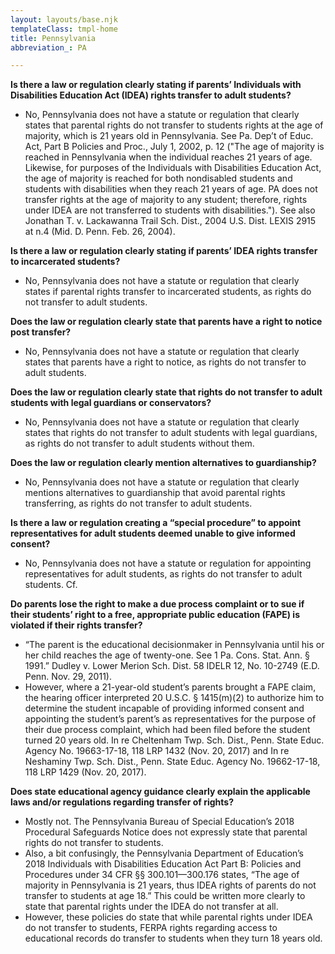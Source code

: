 ```yaml
---
layout: layouts/base.njk
templateClass: tmpl-home
title: Pennsylvania
abbreviation_: PA

---
```

**Is there a law or regulation clearly stating if parents’ Individuals with Disabilities Education Act (IDEA) rights transfer to adult students?**

* No, Pennsylvania does not have a statute or regulation that clearly states that parental rights do not transfer to students rights at the age of majority, which is 21 years old in Pennsylvania. See Pa. Dep’t of Educ. Act, Part B Policies and Proc., July 1, 2002, p. 12 ("The age of majority is reached in Pennsylvania when the individual reaches 21 years of age. Likewise, for purposes of the Individuals with Disabilities Education Act, the age of majority is reached for both nondisabled students and students with disabilities when they reach 21 years of age. PA does not transfer rights at the age of majority to any student; therefore, rights under IDEA are not transferred to students with disabilities."). See also Jonathan T. v. Lackawanna Trail Sch. Dist., 2004 U.S. Dist. LEXIS 2915 at n.4 (Mid. D. Penn. Feb. 26, 2004).

**Is there a law or regulation clearly stating if parents’ IDEA rights transfer to incarcerated students?**

* No, Pennsylvania does not have a statute or regulation that clearly states if parental rights transfer to incarcerated students, as rights do not transfer to adult students.

**Does the law or regulation clearly state that parents have a right to notice post transfer?**

* No, Pennsylvania does not have a statute or regulation that clearly states that parents have a right to notice, as rights do not transfer to adult students.

**Does the law or regulation clearly state that rights do not transfer to adult students with legal guardians or conservators?**

* No, Pennsylvania does not have a statute or regulation that clearly states that rights do not transfer to adult students with legal guardians, as rights do not transfer to adult students without them.

**Does the law or regulation clearly mention alternatives to guardianship?**

* No, Pennsylvania does not have a statute or regulation that clearly mentions alternatives to guardianship that avoid parental rights transferring, as rights do not transfer to adult students.

**Is there a law or regulation creating a “special procedure” to appoint representatives for adult students deemed unable to give informed consent?**

* No, Pennsylvania does not have a statute or regulation for appointing representatives for adult students, as rights do not transfer to adult students. Cf.

**Do parents lose the right to make a due process complaint or to sue if their students’ right to a free, appropriate public education (FAPE) is violated if their rights transfer?**

* “The parent is the educational decisionmaker in Pennsylvania until his or her child reaches the age of twenty-one. See 1 Pa. Cons. Stat. Ann. § 1991.” Dudley v. Lower Merion Sch. Dist. 58 IDELR 12, No. 10-2749 (E.D. Penn. Nov. 29, 2011).
* However, where a 21-year-old student’s parents brought a FAPE claim, the hearing officer interpreted 20 U.S.C. § 1415(m)(2) to authorize him to determine the student incapable of providing informed consent and appointing the student’s parent’s as representatives for the purpose of their due process complaint, which had been filed before the student turned 20 years old. In re Cheltenham Twp. Sch. Dist., Penn. State Educ. Agency No. 19663-17-18, 118 LRP 1432 (Nov. 20, 2017) and In re Neshaminy Twp. Sch. Dist., Penn. State Educ. Agency No. 19662-17-18, 118 LRP 1429 (Nov. 20, 2017).

**Does state educational agency guidance clearly explain the applicable laws and/or regulations regarding transfer of rights?**

* Mostly not. The Pennsylvania Bureau of Special Education’s 2018 Procedural Safeguards Notice does not expressly state that parental rights do not transfer to students.
* Also, a bit confusingly, the Pennsylvania Department of Education’s 2018 Individuals with Disabilities Education Act Part B: Policies and Procedures under 34 CFR §§ 300.101—300.176 states, “The age of majority in Pennsylvania is 21 years, thus IDEA rights of parents do not transfer to students at age 18.” This could be written more clearly to state that parental rights under the IDEA do not transfer at all.
* However, these policies do state that while parental rights under IDEA do not transfer to students, FERPA rights regarding access to educational records do transfer to students when they turn 18 years old.